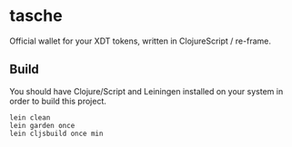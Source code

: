 # tasche

Official wallet for your XDT tokens, written in ClojureScript / re-frame.

## Build

You should have Clojure/Script and Leiningen installed on your system in order
to build this project.

```
lein clean
lein garden once
lein cljsbuild once min
```

